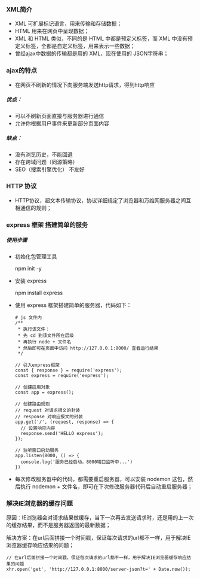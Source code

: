 ### XML简介

- XML 可扩展标记语言，用来传输和存储数据；
- HTML 用来在网页中呈现数据；
- XML 和 HTML 类似，不同的是 HTML 中都是预定义标签，而 XML 中没有预定义标签，全都是自定义标签，用来表示一些数据；
- 曾经ajax中数据的传输都是用的 XML，现在使用的 JSON字符串；

### ajax的特点

- 在网页不刷新的情况下向服务端发送http请求，得到http响应

##### 优点：

- 可以不刷新页面直接与服务器进行通信
- 允许你根据用户事件来更新部分页面内容

##### 缺点：

- 没有浏览历史，不能回退
- 存在跨域问题（同源策略）
- SEO（搜索引擎优化） 不友好

### HTTP 协议

- HTTP协议，超文本传输协议，协议详细规定了浏览器和万维网服务器之间互相通信的规则；

### express 框架 搭建简单的服务

##### 使用步骤

- 初始化包管理工具

  npm init -y

- 安装 express

  npm install express

- 使用 express 框架搭建简单的服务器，代码如下：

  ```
  # js 文件内
  /**
   * 执行该文件：
   * 先 cd 到该文件所在层级
   * 再执行 node + 文件名
   * 然后即可在页面中访问 http://127.0.0.1:8000/ 查看运行结果
   */
  
  // 引入express框架
  const { response } = require('express');
  const express = require('express');
  
  // 创建应用对象
  const app = express();
  
  // 创建路由规则
  // request 对请求报文的封装
  // response 对响应报文的封装
  app.get('/', (request, response) => {
    // 设置响应内容
    response.send('HELLO express');
  });
  
  // 监听窗口启动服务
  app.listen(8000, () => {
    console.log('服务已经启动，8000端口监听中...')
  })
  ```

- 每次修改服务器中的代码，都需要重启服务器，可以安装 nodemon 这包，然后执行 nodemon + 文件名，即可在下次修改服务器代码后自动重启服务器；

### 解决IE浏览器的缓存问题

原因：IE浏览器会对请求结果做缓存，当下一次再去发送请求时，还是用的上一次的缓存结果，而不是服务器返回的最新数据；

解决方案：在url后面拼接一个时间戳，保证每次请求的url都不一样，用于解决IE浏览器缓存响应结果的问题；

```
// 在url后面拼接一个时间戳，保证每次请求的url都不一样，用于解决IE浏览器缓存响应结果的问题
xhr.open('get', 'http://127.0.0.1:8000/server-json?t=' + Date.now());
```

